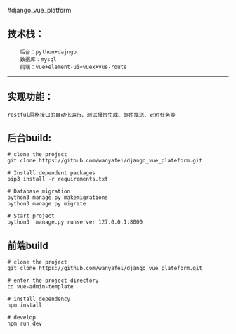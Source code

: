 #django_vue_platform
## 技术栈：
        后台：python+dajngo
        数据库：mysql
        前端：vue+element-ui+vuex+vue-route
----------------------------------------------------------------------------------------
## 实现功能：
    restful风格接口的自动化运行、测试报告生成、邮件推送、定时任务等
    
## 后台build:
	# clone the project
	git clone https://github.com/wanyafei/django_vue_plateform.git
    	
	# Install dependent packages
	pip3 install -r requirements.txt
	
	# Database migration
	python3 manage.py makemigrations
	python3 manage.py migrate
	
	# Start project
	python3  manage.py runserver 127.0.0.1:8000

## 前端build
	# clone the project
	git clone https://github.com/wanyafei/django_vue_plateform.git

	# enter the project directory
	cd vue-admin-template

	# install dependency
	npm install

	# develop
	npm run dev
